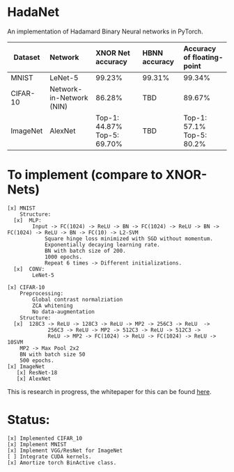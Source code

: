 # HadaNet

An implementation of Hadamard Binary Neural networks in PyTorch.



| Dataset  | Network                  | XNOR Net accuracy           | HBNN accuracy               | Accuracy of floating-point |
|----------|:-------------------------|:----------------------------|:----------------------------|:---------------------------|
| MNIST    | LeNet-5                  | 99.23%                      | 99.31%                      | 99.34%                     |
| CIFAR-10 | Network-in-Network (NIN) | 86.28%                      | TBD                         | 89.67%                     |
| ImageNet | AlexNet                  | Top-1: 44.87% Top-5: 69.70% | TBD                         | Top-1: 57.1% Top-5: 80.2%  |


# To implement (compare to XNOR-Nets)

    [x] MNIST
        Structure: 
      [x]  MLP:
            Input -> FC(1024) -> ReLU -> BN -> FC(1024) -> ReLU -> BN -> FC(1024) -> ReLU -> BN -> FC(10) -> L2-SVM
                Square hinge loss minimized with SGD without momentum. 
                Exponentially decaying learning rate.
                BN with batch size of 200.
                1000 epochs.
                Repeat 6 times -> Different initializations. 
      [x]  CONV:
            LeNet-5
        
    [x] CIFAR-10
        Preprocessing:
            Global contrast normalziation
            ZCA whitening
            No data-augmentation
        Structure:
      [x]  128C3 -> ReLU -> 128C3 -> ReLU -> MP2 -> 256C3 -> ReLU  ->
                 256C3 -> ReLU -> MP2 -> 512C3 -> ReLU -> 512C3 -> 
                 ReLU -> MP2 -> FC(1024) -> ReLU -> FC(1024) -> ReLU -> 10SVM
        MP2 -> Max Pool 2x2
        BN with batch size 50
        500 epochs.
    [x] ImageNet 
       [x] ResNet-18
       [x] AlexNet

This is research in progress, the whitepaper for this can be found [here](https://docs.google.com/document/d/18uynX2yDSWm1BVCtG3Rd4CRb6xHiRxbvprUBTb4lvjY/edit?usp=sharing).

# Status:
    [x] Implemented CIFAR_10 
    [x] Implement MNIST
    [x] Implement VGG/ResNet for ImageNet
    [ ] Integrate CUDA kernels.
    [x] Amortize torch BinActive class.
    
